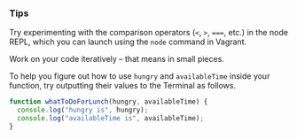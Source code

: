 ### Tips

Try experimenting with the comparison operators (`<`, `>`, `===`, etc.) in the node REPL, which you can launch using the `node` command in Vagrant.

Work on your code iteratively – that means in small pieces. 

To help you figure out how to use `hungry` and `availableTime` inside your function, try outputting their values to the Terminal as follows.





``` javascript
function whatToDoForLunch(hungry, availableTime) {
  console.log("hungry is", hungry);
  console.log("availableTime is", availableTime);
}
```
